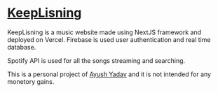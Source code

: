 # [KeepLisning](https://keeplisning.com)

KeepLisning is a music website made using NextJS framework and deployed on Vercel. Firebase is used user authentication and real time database.

Spotify API is used for all the songs streaming and searching.

This is a personal project of [Ayush Yadav](https://ayushy.dev) and it is not intended for any monetory gains.
